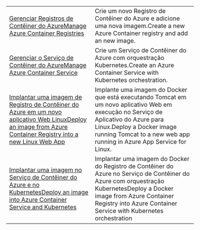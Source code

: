 |  |  |
|---------|---------|
| <span data-ttu-id="27c81-101">[Gerenciar Registros de Contêiner do Azure][1]</span><span class="sxs-lookup"><span data-stu-id="27c81-101">[Manage Azure Container Registries][1]</span></span> | <span data-ttu-id="27c81-102">Crie um novo Registro de Contêiner do Azure e adicione uma nova imagem.</span><span class="sxs-lookup"><span data-stu-id="27c81-102">Create a new Azure Container registry and add an new image.</span></span> | 
| <span data-ttu-id="27c81-103">[Gerenciar o Serviço de Contêiner do Azure][2]</span><span class="sxs-lookup"><span data-stu-id="27c81-103">[Manage Azure Container Service][2]</span></span> | <span data-ttu-id="27c81-104">Crie um Serviço de Contêiner do Azure com orquestração Kubernetes.</span><span class="sxs-lookup"><span data-stu-id="27c81-104">Create an Azure Container Service with Kubernetes orchestration.</span></span> | 
| <span data-ttu-id="27c81-105">[Implantar uma imagem de Registro de Contêiner do Azure em um novo aplicativo Web Linux][3]</span><span class="sxs-lookup"><span data-stu-id="27c81-105">[Deploy an image from Azure Container Registry into a new Linux Web App][3]</span></span> | <span data-ttu-id="27c81-106">Implante uma imagem do Docker que está executando Tomcat em um novo aplicativo Web em execução no Serviço de Aplicativo do Azure para Linux.</span><span class="sxs-lookup"><span data-stu-id="27c81-106">Deploy a Docker image running Tomcat to a new web app running in Azure App Service for Linux.</span></span> | 
| <span data-ttu-id="27c81-107">[Implantar uma imagem no Serviço de Contêiner do Azure e no Kubernetes][4]</span><span class="sxs-lookup"><span data-stu-id="27c81-107">[Deploy an image into Azure Container Service and Kubernetes][4]</span></span> | <span data-ttu-id="27c81-108">Implantar uma imagem do Docker do Registro de Contêiner do Azure no Serviço de Contêiner do Azure com orquestração Kubernetes</span><span class="sxs-lookup"><span data-stu-id="27c81-108">Deploy a Docker image from Azure Container Registry into Azure Container Service with Kubernetes orchestration</span></span> |

[1]: https://azure.microsoft.com/resources/samples/acr-java-manage-azure-container-registry/
[2]: https://azure.microsoft.com/resources/samples/acs-java-manage-azure-container-service/
[3]: https://azure.microsoft.com/resources/samples/app-service-java-deploy-image-from-acr-to-linux/
[4]: https://azure.microsoft.com/resources/samples/aad-java-browse-graph-and-manage-roles/
